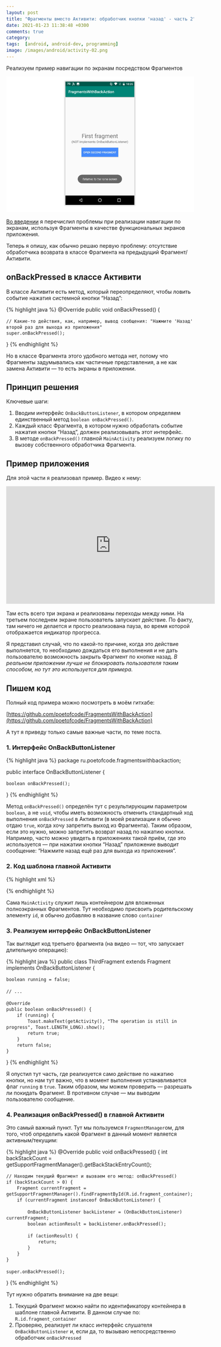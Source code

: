 ```yaml
---
layout: post
title: "Фрагменты вместо Активити: обработчик кнопки 'назад' - часть 2"
date: 2021-01-23 11:38:48 +0300
comments: true
category:
tags:  [android, android-dev, programming]
image: /images/android/activity-02.png
---
```


Реализуем пример навигации по экранам посредством Фрагментов

![Скриншот из примера](/images/android/activity-02.png)

[Во введении](/2021/01/14/fragmentyu-vmesto-activity-vvedenie.html) я перечислил проблемы при реализации навигации по экранам, используя Фрагменты в качестве функциональных экранов приложения.

Теперь я опишу, как обычно решаю первую проблему: отсутствие обработчика возврата в классе Фрагмента на предыдущий Фрагмент/Активити.

## onBackPressed в классе Активити

В классе Активити есть метод, который переопределяют, чтобы ловить событие нажатия системной кнопки “Назад”:


{% highlight java %}
@Override
public void onBackPressed() {
    
    // Какие-то действия, как, например, вывод сообщения: "Нажмите 'Назад' второй раз для выхода из приложения"
    super.onBackPressed();
}
{% endhighlight %}

Но в классе Фрагмента этого удобного метода нет, потому что Фрагменты задумывались как частичные представления, а не как замена Активити — то есть экраны в приложении.

## Принцип решения

Ключевые шаги:

1. Вводим интерфейс `OnBackButtonListener`, в котором определяем единственный метод `boolean onBackPressed()`.
2. Каждый класс Фрагмента, в котором нужно обработать событие нажатия кнопки “Назад”, должен реализовывать этот интерфейс.
3. В методе `onBackPressed()` главной `MainActivity` реализуем логику по вызову собственного обработчика Фрагмента.

## Пример приложения

Для этой части я реализовал пример. Видео к нему:

<iframe width="560" height="315" src="https://www.youtube.com/embed/2X_kx29x0II" frameborder="0" allow="accelerometer; autoplay; clipboard-write; encrypted-media; gyroscope; picture-in-picture" allowfullscreen></iframe>

Там есть всего три экрана и реализованы переходы между ними. На третьем последнем экране пользователь запускает действие. По факту, там ничего не делается и просто реализована пауза, во время которой отображается индикатор прогресса.

Я представил случай, что по какой-то причине, когда это действие выполняется, то необходимо дождаться его выполнения и не дать пользователю возможность закрыть Фрагмент по кнопке назад. *В реальном приложении лучше не блокировать пользователя таким способом, но тут это используется для примера.*

## Пишем код

Полный код примера можно посмотреть в моём гитхабе:

[https://github.com/poetofcode/FragmentsWithBackAction](https://github.com/poetofcode/FragmentsWithBackAction)

А тут я приведу только самые важные части, по теме поста.

### 1. Интерфейс OnBackButtonListener

{% highlight java %}
package ru.poetofcode.fragmentswithbackaction;

public interface OnBackButtonListener {

    boolean onBackPressed();

}
{% endhighlight %}

Метод `onBackPressed()` определён тут с результирующим параметром `boolean`, а не `void`, чтобы иметь возможность отменить стандартный ход выполнения `onBackPressed` в Активити (в моей реализации я обычно отдаю `true`, когда хочу запретить выход из Фрагмента). Таким образом, если это нужно, можно запретить возврат назад по нажатию кнопки. Например, часто можно увидеть в приложениях такой приём, где это используется — при нажатии кнопки “Назад” приложение выводит сообщение: “Нажмите назад ещё раз для выхода из приложения”.

### 2. Код шаблона главной Активити

{% highlight xml %}
<?xml version="1.0" encoding="utf-8"?>
<FrameLayout xmlns:android="http://schemas.android.com/apk/res/android"
    xmlns:app="http://schemas.android.com/apk/res-auto"
    xmlns:tools="http://schemas.android.com/tools"
    android:id="@+id/fragment_container"
    android:layout_width="match_parent"
    android:layout_height="match_parent"
    tools:context=".MainActivity" />
{% endhighlight %}

Сама `MainActivity` служит лишь контейнером для вложенных полноэкранных Фрагментов. Тут необходимо присвоить родительскому элементу `id`, я обычно добавляю в название слово `container`

### 3. Реализуем интерфейс OnBackButtonListener

Так выглядит код третьего фрагмента (на видео — тот, что запускает длительную операцию):

{% highlight java %}
public class ThirdFragment extends Fragment implements OnBackButtonListener {

    boolean running = false;

    // ...

    @Override
    public boolean onBackPressed() {
        if (running) {
            Toast.makeText(getActivity(), "The operation is still in progress", Toast.LENGTH_LONG).show();
            return true;
        }
        return false;
    }
}
{% endhighlight %}

Я опустил тут часть, где реализуется само действие по нажатию кнопки, но нам тут важно, что в момент выполнения устанавливается флаг `running` в `true`. Таким образом, мы можем проверить — разрешать ли покидать Фрагмент. В противном случае — мы выводим пользователю сообщение.

### 4. Реализация onBackPressed() в главной Активити

Это самый важный пункт. Тут мы пользуемся `FragmentManager`ом, для того, чтоб определить какой Фрагмент в данный момент является активным/текущим:

{% highlight java %}
@Override
public void onBackPressed() {
    int backStackCount = getSupportFragmentManager().getBackStackEntryCount();

    // Находим текущий Фрагмент и вызваем его метод: onBackPressed()
    if (backStackCount > 0) {
        Fragment currentFragment = getSupportFragmentManager().findFragmentById(R.id.fragment_container);
        if (currentFragment instanceof OnBackButtonListener) {

            OnBackButtonListener backListener = (OnBackButtonListener) currentFragment;
            boolean actionResult = backListener.onBackPressed();

            if (actionResult) {
                return;
            }
        }
    }

    super.onBackPressed();
}
{% endhighlight %}

Тут нужно обратить внимание на две вещи:

1. Текущий Фрагмент можно найти по идентификатору контейнера в шаблоне главной Активити. В данном случае по: `R.id.fragment_container`
2. Проверяю, реализует ли класс интерфейс слушателя `OnBackButtonListener` и, если да, то вызываю непосредственно обработчик `onBackPressed`